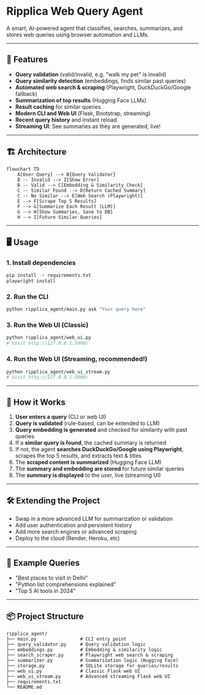 # Ripplica Web Query Agent

A smart, AI-powered agent that classifies, searches, summarizes, and stores web queries using browser automation and LLMs.

---

## 🚀 Features

- **Query validation** (valid/invalid, e.g. "walk my pet" is invalid)
- **Query similarity detection** (embeddings, finds similar past queries)
- **Automated web search & scraping** (Playwright, DuckDuckGo/Google fallback)
- **Summarization of top results** (Hugging Face LLMs)
- **Result caching** for similar queries
- **Modern CLI and Web UI** (Flask, Bootstrap, streaming)
- **Recent query history** and instant reload
- **Streaming UI**: See summaries as they are generated, live!

---

## 🏗️ Architecture

```mermaid
flowchart TD
    A[User Query] --> B{Query Validator}
    B -- Invalid --> Z[Show Error]
    B -- Valid --> C[Embedding & Similarity Check]
    C -- Similar Found --> D[Return Cached Summary]
    C -- No Similar --> E[Web Search (Playwright)]
    E --> F[Scrape Top 5 Results]
    F --> G[Summarize Each Result (LLM)]
    G --> H[Show Summaries, Save to DB]
    H --> I[Future Similar Queries]
```

---

## 🖥️ Usage

### 1. **Install dependencies**

```bash
pip install -r requirements.txt
playwright install
```

### 2. **Run the CLI**

```bash
python ripplica_agent/main.py ask "Your query here"
```

### 3. **Run the Web UI (Classic)**

```bash
python ripplica_agent/web_ui.py
# Visit http://127.0.0.1:5000/
```

### 4. **Run the Web UI (Streaming, recommended!)**

```bash
python ripplica_agent/web_ui_stream.py
# Visit http://127.0.0.1:5000/
```

---

## 🧠 How it Works

1. **User enters a query** (CLI or web UI)
2. **Query is validated** (rule-based, can be extended to LLM)
3. **Query embedding is generated** and checked for similarity with past queries
4. If a **similar query is found**, the cached summary is returned
5. If not, the agent **searches DuckDuckGo/Google using Playwright**, scrapes the top 5 results, and extracts text & titles
6. The **scraped content is summarized** (Hugging Face LLM)
7. The **summary and embedding are stored** for future similar queries
8. The **summary is displayed** to the user, live (streaming UI)

---

## 🛠️ Extending the Project

- Swap in a more advanced LLM for summarization or validation
- Add user authentication and persistent history
- Add more search engines or advanced scraping
- Deploy to the cloud (Render, Heroku, etc)

---

## 📄 Example Queries

- "Best places to visit in Delhi"
- "Python list comprehensions explained"
- "Top 5 AI tools in 2024"

---

## 📦 Project Structure

```
ripplica_agent/
├── main.py                # CLI entry point
├── query_validator.py     # Query validation logic
├── embeddings.py          # Embedding & similarity logic
├── search_scraper.py      # Playwright web search & scraping
├── summarizer.py          # Summarization logic (Hugging Face)
├── storage.py             # SQLite storage for queries/results
├── web_ui.py              # Classic Flask web UI
├── web_ui_stream.py       # Advanced streaming Flask web UI
├── requirements.txt
└── README.md
```
